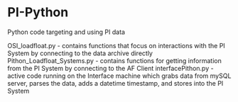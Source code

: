 # PI-Python
Python code targeting and using PI data

OSI_loadfloat.py - contains functions that focus on interactions with the PI System by connecting to the data archive directly
Pithon_Loadfloat_Systems.py - contains functions for getting information from the PI System by connecting to the AF Client
interfacePithon.py - active code running on the Interface machine which grabs data from mySQL server, parses the data, adds a datetime timestamp, and stores into the PI System
